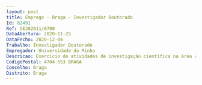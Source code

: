 ```yaml
--- 
layout: post
title: Emprego - Braga - Investigador Doutorado
Id: 82491
Ref: OE202011/0700
DataAbertura: 2020-11-25
DataFecho: 2020-12-04
Trabalho: Investigador Doutorado
Empregador: Universidade do Minho
Descricao: Exercício de atividades de investigação científica na área científica de Física, no âmbito do Contrato Programa celebrado com a FCT em 4 de setembro de 2018 com a referência CEECINST 00156 2018 e respetiva Adenda de 23 de janeiro de 2020, no âmbito do Procedimento Concursal de Apoio Institucional, com vista a desenvolver trabalhos de investigação em desenvolvimento de novos mecanismos de funcionamento e materiais nanoestruturados para sensores de ambiente óticos.
CodigoPostal: 4704-553 BRAGA
Concelho: Braga
Distrito: Braga
--- 
```

